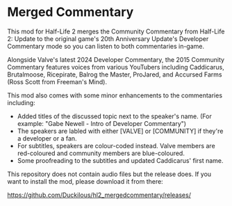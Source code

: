 # Merged Commentary
This mod for Half-Life 2 merges the Community Commentary from Half-Life 2: Update to the original game's 20th Anniversary Update's Developer Commentary mode so you can listen to both commentaries in-game.

Alongside Valve's latest 2024 Developer Commentary, the 2015 Community Commentary features voices from various YouTubers including Caddicarus, Brutalmoose, Ricepirate, Balrog the Master, ProJared, and Accursed Farms (Ross Scott from Freeman's Mind).

This mod also comes with some minor enhancements to the commentaries including:
- Added titles of the discussed topic next to the speaker's name. (For example: "Gabe Newell - Intro of Developer Commentary")
- The speakers are labled with either [VALVE] or [COMMUNITY] if they're a developer or a fan.
- For subtitles, speakers are colour-coded instead. Valve members are red-coloured and community members are blue-coloured.
- Some proofreading to the subtitles and updated Caddicarus' first name.

This repository does not contain audio files but the release does. 
If you want to install the mod, please download it from there:

https://github.com/Duckilous/hl2_mergedcommentary/releases/
